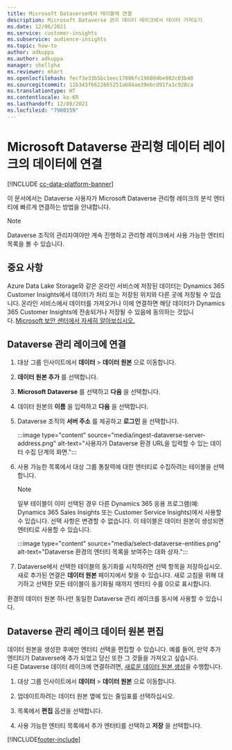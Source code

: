 ```yaml
---
title: Microsoft Dataverse에서 테이블에 연결
description: Microsoft Dataverse 관리 데이터 레이크에서 데이터 가져오기
ms.date: 12/06/2021
ms.service: customer-insights
ms.subservice: audience-insights
ms.topic: how-to
author: adkuppa
ms.author: adkuppa
manager: shellyha
ms.reviewer: mhart
ms.openlocfilehash: fecf3e33b5bc1eec17006fc196004be902c03b40
ms.sourcegitcommit: 11b343f6622665251ab84ae39ebcd91fa1c928ca
ms.translationtype: HT
ms.contentlocale: ko-KR
ms.lasthandoff: 12/08/2021
ms.locfileid: "7900159"
---
```

# <a name="connect-to-data-in-a-microsoft-dataverse-managed-data-lake"></a>Microsoft Dataverse 관리형 데이터 레이크의 데이터에 연결

[!INCLUDE [cc-data-platform-banner](../includes/cc-data-platform-banner.md)]

이 문서에서는 Dataverse 사용자가 Microsoft Dataverse 관리형 레이크의 분석 엔터티에 빠르게 연결하는 방법을 안내합니다. 

> [!NOTE]
> Dataverse 조직의 관리자여야만 계속 진행하고 관리형 레이크에서 사용 가능한 엔터티 목록을 볼 수 있습니다.

## <a name="important-considerations"></a>중요 사항

Azure Data Lake Storage와 같은 온라인 서비스에 저장된 데이터는 Dynamics 365 Customer Insights에서 데이터가 처리 또는 저장된 위치와 다른 곳에 저장될 수 있습니다. 온라인 서비스에서 데이터를 가져오거나 이에 연결하면 해당 데이터가 Dynamics 365 Customer Insights에 전송되거나 저장될 수 있음에 동의하는 것입니다. [Microsoft 보안 센터에서 자세히 알아보십시오.](https://www.microsoft.com/trust-center)

## <a name="connect-to-a-dataverse-managed-lake"></a>Dataverse 관리 레이크에 연결

1. 대상 그룹 인사이트에서 **데이터** > **데이터 원본** 으로 이동합니다.

2. **데이터 원본 추가** 를 선택합니다.

3. **Microsoft Dataverse** 를 선택하고 **다음** 을 선택합니다.

4. 데이터 원본의 **이름** 을 입력하고 **다음** 을 선택합니다. 

5. Dataverse 조직의 **서버 주소** 를 제공하고 **로그인** 을 선택합니다.

   :::image type="content" source="media/ingest-dataverse-server-address.png" alt-text="사용자가 Dataverse 환경 URL을 입력할 수 있는 데이터 수집 단계의 화면.":::

6. 사용 가능한 목록에서 대상 그룹 통찰력에 대한 엔터티로 수집하려는 테이블을 선택합니다.    

   > [!NOTE]
   > 일부 테이블이 이미 선택된 경우 다른 Dynamics 365 응용 프로그램(예: Dynamics 365 Sales Insights 또는 Customer Service Insights)에서 사용할 수 있습니다. 선택 사항은 변경할 수 없습니다. 이 테이블은 데이터 원본이 생성되면 엔터티로 사용할 수 있습니다.

   :::image type="content" source="media/select-dataverse-entities.png" alt-text="Dataverse 환경의 엔터티 목록을 보여주는 대화 상자.":::

7. Dataverse에서 선택한 테이블의 동기화를 시작하려면 선택 항목을 저장하십시오. 새로 추가된 연결은 **데이터 원본** 페이지에서 찾을 수 있습니다. 새로 고침을 위해 대기하고 선택한 모든 테이블이 동기화될 때까지 엔터티 수를 0으로 표시합니다.

환경의 데이터 원본 하나만 동일한 Dataverse 관리 레이크를 동시에 사용할 수 있습니다.

## <a name="edit-a-dataverse-managed-lake-data-source"></a>Dataverse 관리 레이크 데이터 원본 편집

데이터 원본을 생성한 후에만 엔터티 선택을 편집할 수 있습니다. 예를 들어, 만약 추가 엔티티가 Dataverse에 추가 되었고 당신 또한 그 것들을 가져오고 싶습니다.    
다른 Dataverse 데이터 레이크에 연결하려면, [새로운 데이터 원본 생성](#connect-to-a-dataverse-managed-lake)을 수행합니다.

1. 대상 그룹 인사이트에서 **데이터** > **데이터 원본** 으로 이동합니다.

2. 업데이트하려는 데이터 원본 옆에 있는 줄임표를 선택하십시오.

3. 목록에서 **편집** 옵션을 선택합니다.

4. 사용 가능한 엔터티 목록에서 추가 엔터티를 선택하고 **저장** 을 선택합니다.

[!INCLUDE[footer-include](../includes/footer-banner.md)]
